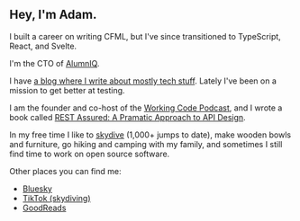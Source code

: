 ## Hey, I'm Adam. 

I built a career on writing CFML, but I've since transitioned to TypeScript, React, and Svelte. 

I'm the CTO of [AlumnIQ](https://www.alumniq.com/).

I have [a blog where I write about mostly tech stuff](https://adamtuttle.codes). Lately I've been on a mission to get better at testing.

I am the founder and co-host of the [Working Code Podcast](https://workingcode.dev), and I wrote a book called [REST Assured: A Pramatic Approach to API Design](https://restassuredbook.com).

In my free time I like to [skydive](https://www.tiktok.com/@planespooppeople) (1,000+ jumps to date), make wooden bowls and furniture, go hiking and camping with my family, and sometimes I still find time to work on open source software.

Other places you can find me:
- [Bluesky](https://bsky.app/profile/adamtuttle.codes)
- [TikTok (skydiving)](https://www.tiktok.com/@planespooppeople)
- [GoodReads](https://www.goodreads.com/author/show/7514385.Adam_Tuttle)
